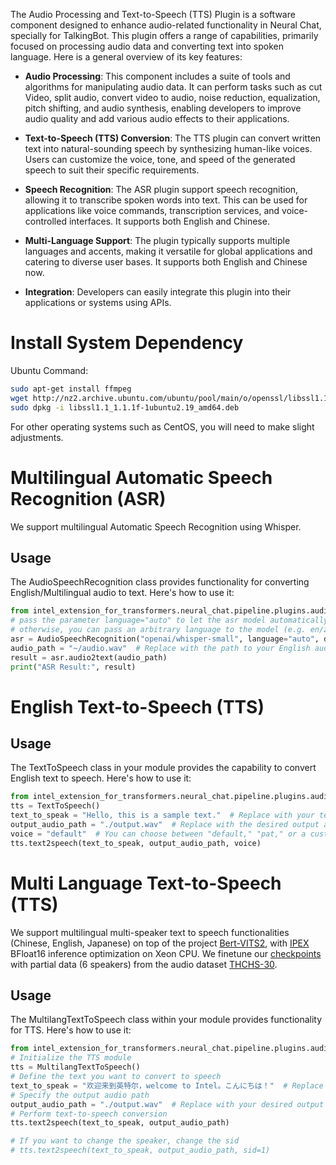 The Audio Processing and Text-to-Speech (TTS) Plugin is a software component designed to enhance audio-related functionality in Neural Chat, specially for TalkingBot. This plugin offers a range of capabilities, primarily focused on processing audio data and converting text into spoken language. Here is a general overview of its key features:

- **Audio Processing**: This component includes a suite of tools and algorithms for manipulating audio data. It can perform tasks such as cut Video, split audio, convert video to audio, noise reduction, equalization, pitch shifting, and audio synthesis, enabling developers to improve audio quality and add various audio effects to their applications.

- **Text-to-Speech (TTS) Conversion**: The TTS plugin can convert written text into natural-sounding speech by synthesizing human-like voices. Users can customize the voice, tone, and speed of the generated speech to suit their specific requirements.

- **Speech Recognition**: The ASR plugin support speech recognition, allowing it to transcribe spoken words into text. This can be used for applications like voice commands, transcription services, and voice-controlled interfaces. It supports both English and Chinese.

- **Multi-Language Support**: The plugin typically supports multiple languages and accents, making it versatile for global applications and catering to diverse user bases. It supports both English and Chinese now.

- **Integration**: Developers can easily integrate this plugin into their applications or systems using APIs.


# Install System Dependency

Ubuntu Command:
```bash
sudo apt-get install ffmpeg
wget http://nz2.archive.ubuntu.com/ubuntu/pool/main/o/openssl/libssl1.1_1.1.1f-1ubuntu2.19_amd64.deb
sudo dpkg -i libssl1.1_1.1.1f-1ubuntu2.19_amd64.deb
```

For other operating systems such as CentOS, you will need to make slight adjustments.

# Multilingual Automatic Speech Recognition (ASR)

We support multilingual Automatic Speech Recognition using Whisper.

## Usage

The AudioSpeechRecognition class provides functionality for converting English/Multilingual audio to text. Here's how to use it:

```python
from intel_extension_for_transformers.neural_chat.pipeline.plugins.audio import AudioSpeechRecognition
# pass the parameter language="auto" to let the asr model automatically detect language
# otherwise, you can pass an arbitrary language to the model (e.g. en/zh/de/fr)
asr = AudioSpeechRecognition("openai/whisper-small", language="auto", device=self.device)
audio_path = "~/audio.wav"  # Replace with the path to your English audio file (supports MP3 and WAV)
result = asr.audio2text(audio_path)
print("ASR Result:", result)
```


# English Text-to-Speech (TTS)

## Usage

The TextToSpeech class in your module provides the capability to convert English text to speech. Here's how to use it:

```python
from intel_extension_for_transformers.neural_chat.pipeline.plugins.audio.tts import TextToSpeech
tts = TextToSpeech()
text_to_speak = "Hello, this is a sample text."  # Replace with your text
output_audio_path = "./output.wav"  # Replace with the desired output audio path
voice = "default"  # You can choose between "default," "pat," or a custom voice
tts.text2speech(text_to_speak, output_audio_path, voice)
```

# Multi Language Text-to-Speech (TTS)

We support multilingual multi-speaker text to speech functionalities (Chinese, English, Japanese) on top of the project [Bert-VITS2](https://github.com/fishaudio/Bert-VITS2), with [IPEX](https://github.com/intel/intel-extension-for-pytorch) BFloat16 inference optimization on Xeon CPU. We finetune our [checkpoints](https://huggingface.co/spycsh/bert-vits-thchs-6-8000) with partial data (6 speakers) from the audio dataset [THCHS-30](https://www.openslr.org/18/).


## Usage

The MultilangTextToSpeech class within your module provides functionality for TTS. Here's how to use it:

```python
from intel_extension_for_transformers.neural_chat.pipeline.plugins.audio.tts_multilang import MultilangTextToSpeech
# Initialize the TTS module
tts = MultilangTextToSpeech()
# Define the text you want to convert to speech
text_to_speak = "欢迎来到英特尔，welcome to Intel。こんにちは！"  # Replace with your Chinese text
# Specify the output audio path
output_audio_path = "./output.wav"  # Replace with your desired output audio path
# Perform text-to-speech conversion
tts.text2speech(text_to_speak, output_audio_path)

# If you want to change the speaker, change the sid
# tts.text2speech(text_to_speak, output_audio_path, sid=1)
```
